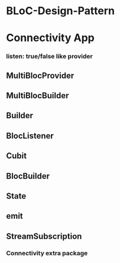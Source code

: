 # BLoC-Design-Pattern

# Connectivity App
 
### listen: true/false like provider

## MultiBlocProvider 
## MultiBlocBuilder 
## Builder
## BlocListener
## Cubit 
## BlocBuilder   
## State 
## emit 
## StreamSubscription 

### Connectivity extra package